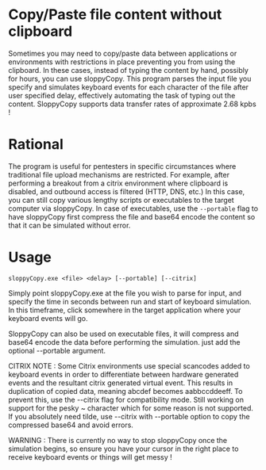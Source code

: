 # Copy/Paste file content without clipboard
Sometimes you may need to copy/paste data between applications or environments with restrictions in place preventing you from using the clipboard. In these cases, instead of typing the content by hand, possibly for hours, you can use sloppyCopy.
This program parses the input file you specify and simulates keyboard events for each character of the file after user specified delay, effectively automating the task of typing out the content. SloppyCopy supports data transfer rates of approximate 2.68 kpbs !

# Rational
The program is useful for pentesters in specific circumstances where traditional file upload mechanisms are restricted. For example, after performing a breakout from a citrix environment where clipboard is disabled, and outbound access is filtered (HTTP, DNS, etc.) 
In this case, you can still copy various lengthy scripts or executables to the target computer via sloppyCopy. In case of executables, use the ```--portable``` flag to have sloppyCopy first compress the file and base64 encode the content so that it can be simulated without error.

# Usage
```sloppyCopy.exe <file> <delay> [--portable] [--citrix]```


Simply point sloppyCopy.exe at the file you wish to parse for input, and specify the time in seconds between run and start of keyboard simulation. In this timeframe, click somewhere in the target application where your keyboard events will go.

SloppyCopy can also be used on executable files, it will compress and base64 encode the data before performing the simulation. just add the optional --portable argument.

CITRIX NOTE : Some Citrix environments use special scancodes added to keyboard events in order to differentiate between hardware generated events and the resultant citrix generated virtual event.
This results in duplication of copied data, meaning abcdef becomes aabbccddeeff.
To prevent this, use the --citrix flag for compatibility mode.
Still working on support for the pesky ~ character which for some reason is not supported. If you absolutely need tilde, use --citrix with --portable option to copy the compressed base64 and avoid errors. 

WARNING : There is currently no way to stop sloppyCopy once the simulation begins, so ensure you have your cursor in the right place to receive keyboard events or things will get messy !
